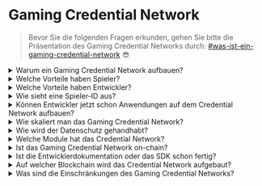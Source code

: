 # Gaming Credential Network

> Bevor Sie die folgenden Fragen erkunden, gehen Sie bitte die Präsentation des Gaming Credential Networks durch: [#was-ist-ein-gaming-credential-network](gaming-credential-network.md#was-ist-ein-gaming-credential-network "Erwähnung") :sunglasses:

<details>

<summary>Warum ein Gaming Credential Network aufbauen?</summary>

In der heutigen Gesellschaft, in der die Freizeit immer reichlicher wird, verbringen Spieler unzählige Stunden in Gaming-Welten. Doch die aus diesen Erfahrungen generierten Daten werden oft unterbewertet und sind über mehrere Spiele hinweg fragmentiert. XBorg erkennt den Wert der Zeit der Spieler und strebt danach, ihre Daten bedeutungsvoll und wertvoll zu machen. Denken Sie daran als ein Gaming [**Dezentralisiertes Identifikator (DID)**](https://www.w3.org/TR/did-core/) System.\
\
Darüber hinaus ermöglicht das Gaming Credential Network die Erstellung von besseren Gaming-Anwendungen und Interoperabilität, die an die Identität der Spieler gebunden ist.

</details>

<details>

<summary>Welche Vorteile haben Spieler?</summary>

* Spieler besitzen und zentralisieren ihre Gaming-Daten an einem Ort
* Spieler erhalten Zugang zu Gaming-Anwendungen und Dienstleistungen innerhalb des Ökosystems
* Spieler können ihre Daten monetarisieren

</details>

<details>

<summary>Welche Vorteile haben Entwickler?</summary>

* Entwickler können benutzerdefinierte Spielererlebnisse entwickeln
* Unternehmen können Nutzer gewinnen, indem sie Spieler gegen eine Gebühr ansprechen
* Das Gaming Credential Network bietet sofortigen Zugang zu Spielen und Entwicklern und erweitert deren Reichweite
* Entwickler können auf detailliertere Daten zugreifen, was die Genauigkeit des Matchmakings und andere App-Funktionen verbessert
* Die Plattform ermöglicht neue Anwendungsfälle für Anwendungen, einschließlich rufbasiertem Verleih

</details>

<details>

<summary>Wie sieht eine Spieler-ID aus?</summary>

Die Spieler-ID ist ein Soulbound-Token, der eine Aggregation aller vom Benutzer erhaltenen Soulbound-Tokens darstellt. Die Spieler-ID beinhaltet auch Soulbound-Tokens außerhalb des XBorg-Ökosystems wie das Lens-Protokoll.

</details>

<details>

<summary>Können Entwickler jetzt schon Anwendungen auf dem Credential Network aufbauen?</summary>

Derzeit ist das Gaming Credential Network zentralisiert. Nach der Dezentralisierung des Netzwerks können Entwickler darauf aufbauen.

</details>

<details>

<summary>Wie skaliert man das Gaming Credential Network?</summary>

Die Gaming- und Community-Engagement-App ist die Hauptanwendung, die es uns ermöglicht, das Gaming Credential Network zu skalieren.

</details>

<details>

<summary>Wie wird der Datenschutz gehandhabt?</summary>

Zukünftige Iterationen des Protokolls werden es Spielern ermöglichen, relevante Datenpunkte selektiv offenzulegen, indem sie Opt-in-/Opt-out-Funktionalitäten aktivieren. Darüber hinaus sind in den folgenden Updates Nullwissenstechnologien vorgesehen, was das unerschütterliche Engagement der Plattform für Datenschutz und Datensicherheit unterstreicht.

</details>

<details>

<summary>Welche Module hat das Credential Network?</summary>

* Community
* Spieler
* Spiel

#### ![](../.gitbook/assets/modules.png)

</details>

<details>

<summary>Ist das Gaming Credential Network on-chain?</summary>

Derzeit werden die Daten des Gaming Credential Networks sicher off-chain gespeichert. Sobald jedoch das Ökosystem an Zugkraft gewinnt und die Nutzerbasis die Schwelle von 100.000 überschreitet, wird das Netzwerk nahtlos auf die Blockchain übergehen, was das standhafte Engagement von XBorg für Zugänglichkeit und Transparenz unterstreicht.

</details>

<details>

<summary>Ist die Entwicklerdokumentation oder das SDK schon fertig?</summary>

Es ist derzeit in Arbeit, wird aber wahrscheinlich erst Ende Sommer 2024 veröffentlicht.

</details>

<details>

<summary>Auf welcher Blockchain wird das Credential Network aufgebaut?</summary>

Anfangs auf Polygon und anderen L2. Wenn das Netzwerk an Zugkraft gewinnt, wird es zu seinem eigenen L2/L3, bekannt als die Borg-Kette.

</details>

<details>

<summary>Was sind die Einschränkungen des Gaming Credential Networks?</summary>

* **Sybil-Resistenz:** Eine inhärente Einschränkung der Netzwerkinfrastruktur liegt in der Anfälligkeit ihrer Nutzer, falsche Personas anzunehmen oder fortschrittliche Technologien wie künstliche Intelligenz zu nutzen, um ihre digitalen Identitäten zu manipulieren. Um die schädlichen Auswirkungen von Sybil-Angriffen zu mildern, beinhaltet eine effektive Strategie die Einführung eines Proof-of-Identity-Mechanismus in das zugrunde liegende Protokoll des Netzwerks.

<!---->

* **Skalierung**: Der wahre Wert des Credential Networks hängt davon ab, ein erforderliches Maß an Netzwerkskalierung zu erreichen, eine Priorität, die derzeit von erheblicher strategischer Bedeutung für XBorg ist. Sobald dieses Ziel jedoch erreicht ist, sind die potenziellen Nutzen, die aus dem Netzwerk gezogen werden können, wahrhaft grenzenlos.

</details>